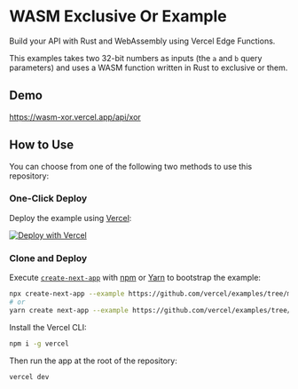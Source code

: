 # WASM Exclusive Or Example

Build your API with Rust and WebAssembly using Vercel Edge Functions.

This examples takes two 32-bit numbers as inputs (the `a` and `b` query parameters) and uses a WASM function written in Rust to exclusive or them.

## Demo

https://wasm-xor.vercel.app/api/xor

## How to Use

You can choose from one of the following two methods to use this repository:

### One-Click Deploy

Deploy the example using [Vercel](https://vercel.com?utm_source=github&utm_medium=readme&utm_campaign=vercel-examples):

[![Deploy with Vercel](https://vercel.com/button)](https://vercel.com/new/git/external?repository-url=https://github.com/vercel/examples/tree/main/edge-api-routes/wasm-xor&project-name=wasm-xor&repository-name=wasm-xor)

### Clone and Deploy

Execute [`create-next-app`](https://github.com/vercel/next.js/tree/main/packages/create-next-app) with [npm](https://docs.npmjs.com/cli/init) or [Yarn](https://yarnpkg.com/lang/en/docs/cli/create/) to bootstrap the example:

```bash
npx create-next-app --example https://github.com/vercel/examples/tree/main/edge-functions/wasm-xor wasm-xor
# or
yarn create next-app --example https://github.com/vercel/examples/tree/main/edge-functions/wasm-xor wasm-xor
```

Install the Vercel CLI:

```bash
npm i -g vercel
```

Then run the app at the root of the repository:

```bash
vercel dev
```

